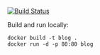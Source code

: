 [![Build Status](https://dev.azure.com/mabenoit-ms/MyOwnBacklog/_apis/build/status/myblog?branchName=master)](https://dev.azure.com/mabenoit-ms/MyOwnBacklog/_build/latest?definitionId=127&branchName=master)

Build and run locally:

```
docker build -t blog .
docker run -d -p 80:80 blog
```
